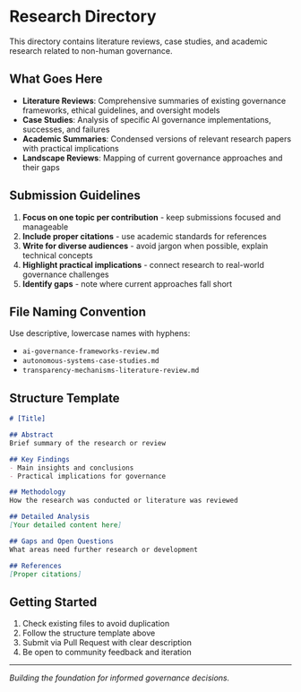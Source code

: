 # Research Directory

This directory contains literature reviews, case studies, and academic research related to non-human governance.

## What Goes Here

- **Literature Reviews**: Comprehensive summaries of existing governance frameworks, ethical guidelines, and oversight models
- **Case Studies**: Analysis of specific AI governance implementations, successes, and failures
- **Academic Summaries**: Condensed versions of relevant research papers with practical implications
- **Landscape Reviews**: Mapping of current governance approaches and their gaps

## Submission Guidelines

1. **Focus on one topic per contribution** - keep submissions focused and manageable
2. **Include proper citations** - use academic standards for references
3. **Write for diverse audiences** - avoid jargon when possible, explain technical concepts
4. **Highlight practical implications** - connect research to real-world governance challenges
5. **Identify gaps** - note where current approaches fall short

## File Naming Convention

Use descriptive, lowercase names with hyphens:
- `ai-governance-frameworks-review.md`
- `autonomous-systems-case-studies.md`
- `transparency-mechanisms-literature-review.md`

## Structure Template

```markdown
# [Title]

## Abstract
Brief summary of the research or review

## Key Findings
- Main insights and conclusions
- Practical implications for governance

## Methodology
How the research was conducted or literature was reviewed

## Detailed Analysis
[Your detailed content here]

## Gaps and Open Questions
What areas need further research or development

## References
[Proper citations]
```

## Getting Started

1. Check existing files to avoid duplication
2. Follow the structure template above
3. Submit via Pull Request with clear description
4. Be open to community feedback and iteration

---

*Building the foundation for informed governance decisions.* 
